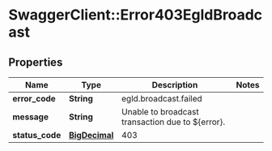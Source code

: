 # SwaggerClient::Error403EgldBroadcast

## Properties
Name | Type | Description | Notes
------------ | ------------- | ------------- | -------------
**error_code** | **String** | egld.broadcast.failed | 
**message** | **String** | Unable to broadcast transaction due to ${error}. | 
**status_code** | [**BigDecimal**](BigDecimal.md) | 403 | 


